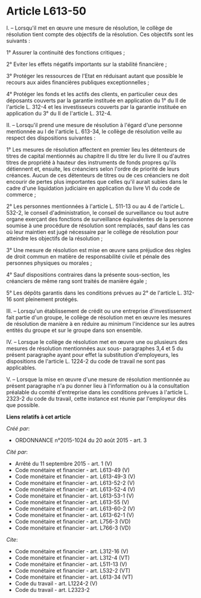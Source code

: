 # Article L613-50

I. – Lorsqu'il met en œuvre une mesure de résolution, le collège de résolution tient compte des objectifs de la résolution.
Ces objectifs sont les suivants : 

1° Assurer la continuité des fonctions critiques ; 

2° Eviter les effets négatifs importants sur la stabilité financière ; 

3° Protéger les ressources de l'Etat en réduisant autant que possible le recours aux aides financières publiques
exceptionnelles ; 

4° Protéger les fonds et les actifs des clients, en particulier ceux des déposants couverts par la garantie instituée en
application du 1° du II de l'article L. 312-4 et les investisseurs couverts par la garantie instituée en application du 3° du
II de l'article L. 312-4. 

II. – Lorsqu'il prend une mesure de résolution à l'égard d'une personne mentionnée au I de l'article L. 613-34, le collège de
résolution veille au respect des dispositions suivantes : 

1° Les mesures de résolution affectent en premier lieu les détenteurs de titres de capital mentionnés au chapitre II du titre
Ier du livre II ou d'autres titres de propriété à hauteur des instruments de fonds propres qu'ils détiennent et, ensuite, les
créanciers selon l'ordre de priorité de leurs créances. Aucun de ces détenteurs de titres ou de ces créanciers ne doit
encourir de pertes plus importantes que celles qu'il aurait subies dans le cadre d'une liquidation judiciaire en application
du livre VI du code de commerce ; 

2° Les personnes mentionnées à l'article L. 511-13 ou au 4 de l'article L. 532-2, le conseil d'administration, le conseil de
surveillance ou tout autre organe exerçant des fonctions de surveillance équivalentes de la personne soumise à une procédure
de résolution sont remplacés, sauf dans les cas où leur maintien est jugé nécessaire par le collège de résolution pour
atteindre les objectifs de la résolution ; 

3° Une mesure de résolution est mise en œuvre sans préjudice des règles de droit commun en matière de responsabilité civile
et pénale des personnes physiques ou morales ; 

4° Sauf dispositions contraires dans la présente sous-section, les créanciers de même rang sont traités de manière égale ; 

5° Les dépôts garantis dans les conditions prévues au 2° de l'article L. 312-16 sont pleinement protégés. 

III. – Lorsqu'un établissement de crédit ou une entreprise d'investissement fait partie d'un groupe, le collège de résolution
met en œuvre les mesures de résolution de manière à en réduire au minimum l'incidence sur les autres entités du groupe et sur
le groupe dans son ensemble. 

IV. – Lorsque le collège de résolution met en œuvre une ou plusieurs des mesures de résolution mentionnées aux sous-
paragraphes 3,4 et 5 du présent paragraphe ayant pour effet la substitution d'employeurs, les dispositions de l'article L.
1224-2 du code de travail ne sont pas applicables. 

V. – Lorsque la mise en œuvre d'une mesure de résolution mentionnée au présent paragraphe n'a pu donner lieu à l'information
ou à la consultation préalable du comité d'entreprise dans les conditions prévues à l'article L. 2323-2 du code du travail,
cette instance est réunie par l'employeur dès que possible.

**Liens relatifs à cet article**

_Créé par_:

  - ORDONNANCE n°2015-1024 du 20 août 2015 - art. 3

_Cité par_:

  - Arrêté du 11 septembre 2015 - art. 1 (V)
  - Code monétaire et financier - art. L613-49 (V)
  - Code monétaire et financier - art. L613-49-3 (V)
  - Code monétaire et financier - art. L613-52-2 (V)
  - Code monétaire et financier - art. L613-52-4 (V)
  - Code monétaire et financier - art. L613-53-1 (V)
  - Code monétaire et financier - art. L613-55 (V)
  - Code monétaire et financier - art. L613-60-2 (V)
  - Code monétaire et financier - art. L613-62-1 (V)
  - Code monétaire et financier - art. L756-3 (VD)
  - Code monétaire et financier - art. L766-3 (VD)

_Cite_:

  - Code monétaire et financier - art. L312-16 (V)
  - Code monétaire et financier - art. L312-4 (VT)
  - Code monétaire et financier - art. L511-13 (V)
  - Code monétaire et financier - art. L532-2 (VT)
  - Code monétaire et financier - art. L613-34 (VT)
  - Code du travail - art. L1224-2 (V)
  - Code du travail - art. L2323-2
